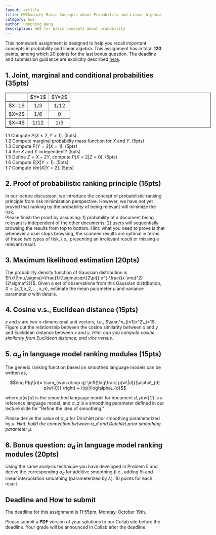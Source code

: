 ```yaml
---
layout: article     
title: HW2&mdash; Basic Concepts about Probability and Linear Algebra        
category: hws        
author: Hongning Wang
description: HW2 for basic concepts about probability      
---
```


This homework assignment is designed to help you recall important concepts in probability and linear algebra. This assignment has in total **120** points, among which 20 points for the last bonus question. The deadline and submission guidance are explicitly described [here](#time).

## 1. Joint, marginal and conditional probabilities (35pts)

<center>
<table border="1" style="width:650px;">
	<tr>
		<td align="center"></td>
		<td align="center">$Y=1$</td>
		<td align="center">$Y=2$</td>
	</tr>
	<tr>
		<td align="center">$X=1$</td>
		<td align="center">1/3</td>
		<td align="center">1/12</td>
	</tr>
	<tr>
		<td align="center">$X=2$</td>
		<td align="center">1/6</td>
		<td align="center">0</td>
	</tr>
	<tr>
		<td align="center">$X=4$</td>
		<td align="center">1/12</td>
		<td align="center">1/3</td>
	</tr>
</table>
</center> 

1.1 Compute $P(X\le 2, Y>1)$. (5pts)             
1.2 Compute marginal probability mass function for $X$ and $Y$. (5pts)                 
1.3 Compute $P(Y=2|X=1)$. (5pts)       
1.4 Are $X$ and $Y$ independent? (5pts)             
1.5 Define $Z=X-2Y$, compute $P(X=2|Z=0)$. (5pts)             
1.6 Compute $E[X|Y=1]$. (5pts)                   
1.7 Compute $Var[X|Y=2]$. (5pts)                         


## 2. Proof of probabilistic ranking principle (15pts)

In our lecture discussion, we introduce the concept of probabilistic ranking principle from risk minimization perspective. However, we have not yet proved that ranking by the probability of being relevant will minimize the risk.         
Please finish the proof by assuming: 1) probability of a document being relevant is independent of the other documents; 2) users will sequentially browsing the results from top to bottom. Hint: what you need to prove is that whenever a user stops browsing, the scanned results are optimal in terms of those two types of risk, i.e., presenting an irrelevant result or missing a relevant result.      

## 3. Maximum likelihood estimation (20pts) 

The probability density function of Gaussian distribution is $f(x\|\mu,\sigma)=\frac{1}{\sigma\sqrt{2\pi}} e^{-\frac{(x-\mu)^2}{2\sigma^2}}$. Given a set of observations from this Gaussian distribution, $X=\{x\_1,x\_2,\dots,x\_n\}$, estimate the mean parameter $\mu$ and variance parameter $\sigma$ with details. 

## 4. Cosine v.s., Euclidean distance (15pts) 

$x$ and $y$ are two n-dimensional unit vectors, i.e., $\sum^n_{i=1}x^2\_i=1$. Figure out the relationship between the cosine similarity between $x$ and $y$ and Euclidean distance between $x$ and $y$. *Hint: can you compute cosine similarity from Euclidean distance, and vice versus.*

## 5. $\alpha_d$ in language model ranking modules (15pts) 

The generic ranking function based on smoothed language models can be written as,

$$\log P(q\|d)= \sum_{w\in d\cap q} \left(\log\frac{ p(w\|d)}{\alpha\_{d} p(w\|C)} \right) + \|q\|\log\alpha\_{d}$$

where $p(w\|d)$ is the smoothed language model for document $d$, $p(w\|C)$ is a reference language model, and $\alpha\_{d}$ is a smoothing parameter defined in our lecture slide for "Refine the idea of smoothing."

Please derive the value of $\alpha\_{d}$ for Dirichlet prior smoothing parameterized by $\mu$. *Hint: build the connection between $\alpha\_{d}$ and Dirichlet prior smoothing parameter $\mu$.*

## 6. Bonus question: $\alpha_d$ in language model ranking modules (20pts) 

Using the same analysis technique you have developed in Problem 5 and derive the corresponding $\alpha_d$ for additive smoothing (i.e., adding $\delta$) and linear interpolation smoothing (parameterized by $\lambda$). 10 points for each result.

## <a name="time"></a> Deadline and How to submit

The deadline for this assignment is 11:55pm, Monday, October 19th. 

Please submit a **PDF** version of your solutions to our Collab site before the deadline. Your grade will be announced in Collab after the deadline.

   
